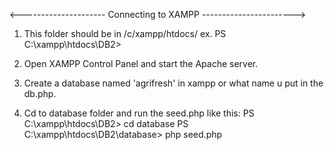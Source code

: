 <--------------------- Connecting to XAMPP ----------------------->

1. This folder should be in /c/xampp/htdocs/
ex. PS C:\xampp\htdocs\DB2>

2. Open XAMPP Control Panel and start the Apache server.

3. Create a database named 'agrifresh' in xampp or what name u put in the db.php.

4. Cd to database folder and run the seed.php like this:
PS C:\xampp\htdocs\DB2> cd database
PS C:\xampp\htdocs\DB2\database> php seed.php


